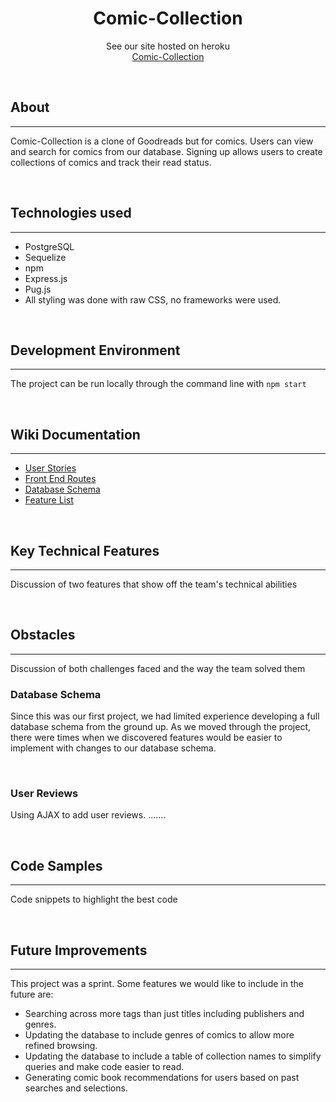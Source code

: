 <h1 align="center">Comic-Collection</h1>

<p align="center">See our site hosted on heroku
<br><a href="https://comic-collections.herokuapp.com/">Comic-Collection</a></br></p>
&nbsp  

## About

___

Comic-Collection is a clone of Goodreads but for comics. Users can view and search
for comics from our database. Signing up allows users to create collections of 
comics and track their read status.

<p>&nbsp;</p>

## Technologies used

___

  - PostgreSQL
  - Sequelize
  - npm
  - Express.js
  - Pug.js
  - All styling was done with raw CSS, no frameworks were used.
  <p>&nbsp;</p>

## Development Environment

___

The project can be run locally through the command line with `npm start`
<p>&nbsp;</p>

## Wiki Documentation
___
  - [User Stories](https://github.com/sam-hearst/Comic-collection/wiki/User-Stories)
  - [Front End Routes](https://github.com/sam-hearst/Comic-collection/wiki/Frontend-Routes)
  - [Database Schema](https://drawsql.app/3headmonkeynyc/diagrams/comic-shelf-db-final-v1-0#)
  - [Feature List](https://github.com/sam-hearst/Comic-collection/wiki/Feature-List)
<p>&nbsp;</p>

## Key Technical Features

___

Discussion of two features that show off the team's technical abilities

<p>&nbsp;</p>

## Obstacles

___

Discussion of both challenges faced and the way the team solved them

### Database Schema
Since this was our first project, we had limited experience developing a full 
database schema from the ground up. As we moved through the project, there were 
times when we discovered features would be easier to implement with changes to 
our database schema.
<p>&nbsp;</p>

### User Reviews
Using AJAX to add user reviews. .......

<p>&nbsp;</p>

## Code Samples

___

Code snippets to highlight the best code

<p>&nbsp;</p>

## Future Improvements

___

This project was a sprint. Some features we would like to include in the future
are:

  - Searching across more tags than just titles including publishers and genres.
  - Updating the database to include genres of comics to allow more refined
  browsing.
  - Updating the database to include a table of collection names to simplify 
  queries and make code easier to read.
  - Generating comic book recommendations for users based on past searches and
  selections.
  